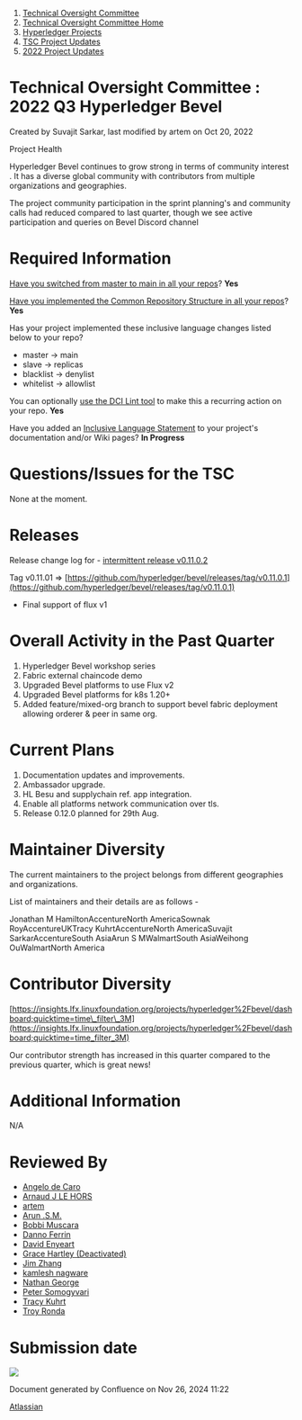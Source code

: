 1. [Technical Oversight Committee](index.html)
2. [Technical Oversight Committee Home](Technical-Oversight-Committee-Home_21430274.html)
3. [Hyperledger Projects](Hyperledger-Projects_21447704.html)
4. [TSC Project Updates](TSC-Project-Updates_21430854.html)
5. [2022 Project Updates](2022-Project-Updates_21443095.html)

# Technical Oversight Committee : 2022 Q3 Hyperledger Bevel

Created by Suvajit Sarkar, last modified by artem on Oct 20, 2022

Project Health

Hyperledger Bevel continues to grow strong in terms of community interest . It has a diverse global community with contributors from multiple organizations and geographies.

The project community participation in the sprint planning's and community calls had reduced compared to last quarter, though we see active participation and queries on Bevel Discord channel

# Required Information

[Have you switched from master to main in all your repos](https://lf-hyperledger.atlassian.net/wiki/display/TSC/Projects+have+two+quarters+to+comply+with+common+repo+structure?focusedCommentId=21452776)? **Yes**

[Have you implemented the Common Repository Structure in all your repos](https://tsc.hyperledger.org/repository-structure.html)? **Yes**

Has your project implemented these inclusive language changes listed below to your repo?

- master → main
- slave → replicas
- blacklist → denylist
- whitelist → allowlist

You can optionally [use the DCI Lint tool](https://github.com/petermetz/gh-action-dci-lint#usage) to make this a recurring action on your repo. **Yes**

Have you added an [Inclusive Language Statement](https://lf-hyperledger.atlassian.net/wiki/display/TSC/Inclusive+Language+Example) to your project's documentation and/or Wiki pages? **In Progress**

# Questions/Issues for the TSC

None at the moment.

# Releases

Release change log for - [intermittent release v0.11.0.2](https://github.com/hyperledger/bevel/releases/tag/v0.11.0.2)

Tag v0.11.01 =&gt; [https://github.com/hyperledger/bevel/releases/tag/v0.11.0.1](https://github.com/hyperledger/bevel/releases/tag/v0.11.0.1)

- Final support of flux v1

# Overall Activity in the Past Quarter

1. Hyperledger Bevel workshop series
2. Fabric external chaincode demo
3. Upgraded Bevel platforms to use Flux v2
4. Upgraded Bevel platforms for k8s 1.20+
5. Added feature/mixed-org branch to support bevel fabric deployment allowing orderer &amp; peer in same org.

# Current Plans

1. Documentation updates and improvements.
2. Ambassador upgrade.
3. HL Besu and supplychain ref. app integration.
4. Enable all platforms network communication over tls.
5. Release 0.12.0 planned for 29th Aug.

# Maintainer Diversity

The current maintainers to the project belongs from different geographies and organizations.

List of maintainers and their details are as follows -

Jonathan M HamiltonAccentureNorth AmericaSownak RoyAccentureUKTracy KuhrtAccentureNorth AmericaSuvajit SarkarAccentureSouth AsiaArun S MWalmartSouth AsiaWeihong OuWalmartNorth America

# Contributor Diversity

[https://insights.lfx.linuxfoundation.org/projects/hyperledger%2Fbevel/dashboard;quicktime=time\_filter\_3M](https://insights.lfx.linuxfoundation.org/projects/hyperledger%2Fbevel/dashboard;quicktime=time_filter_3M)

Our contributor strength has increased in this quarter compared to the previous quarter, which is great news!

# Additional Information

N/A

# Reviewed By

- [Angelo de Caro](https://lf-hyperledger.atlassian.net/wiki/people/70121:d6b0f0e4-825f-4f16-88e1-4d14e95f2f10?ref=confluence)
- [Arnaud J LE HORS](https://lf-hyperledger.atlassian.net/wiki/people/70121:0e75e3b8-500a-4067-9f7e-ed46e91bcb9d?ref=confluence)
- [artem](https://lf-hyperledger.atlassian.net/wiki/people/557058:5196a62e-7a77-4c97-8180-ae5a5992fb63?ref=confluence)
- [Arun .S.M.](https://lf-hyperledger.atlassian.net/wiki/people/621a0e5097d313006ba7386a?ref=confluence)
- [Bobbi Muscara](https://lf-hyperledger.atlassian.net/wiki/people/5c4cb1b7d8bbb7445c0a457e?ref=confluence)
- [Danno Ferrin](https://lf-hyperledger.atlassian.net/wiki/people/5b7f2d80c4e4892a5b789551?ref=confluence)
- [David Enyeart](https://lf-hyperledger.atlassian.net/wiki/people/712020:30d7e775-8a5d-4896-8950-8da2af027639?ref=confluence)
- [Grace Hartley (Deactivated)](https://lf-hyperledger.atlassian.net/wiki/people/5c3e0cd1ff324728a1db2448?ref=confluence)
- [Jim Zhang](https://lf-hyperledger.atlassian.net/wiki/people/712020:e39af0bd-79c1-49e2-887c-a74cef87f822?ref=confluence)
- [kamlesh nagware](https://lf-hyperledger.atlassian.net/wiki/people/557058:8e1fc425-f938-4b39-ad13-9cd8b0ddde52?ref=confluence)
- [Nathan George](https://lf-hyperledger.atlassian.net/wiki/people/712020:3e7556ab-cdb8-47f5-8b68-12a3378021fd?ref=confluence)
- [Peter Somogyvari](https://lf-hyperledger.atlassian.net/wiki/people/557058:cae262a4-be99-4f5e-a36e-bf20a5c795f2?ref=confluence)
- [Tracy Kuhrt](https://lf-hyperledger.atlassian.net/wiki/people/712020:eb6ae9c3-aa8e-40ba-9dab-a6969b1ac52e?ref=confluence)
- [Troy Ronda](https://lf-hyperledger.atlassian.net/wiki/people/557058:c854f35a-2b58-4be3-9003-ca2a67495580?ref=confluence)

# Submission date

![](plugins/servlet/confluence/placeholder/unknown-macro)

Document generated by Confluence on Nov 26, 2024 11:22

[Atlassian](http://www.atlassian.com/)
